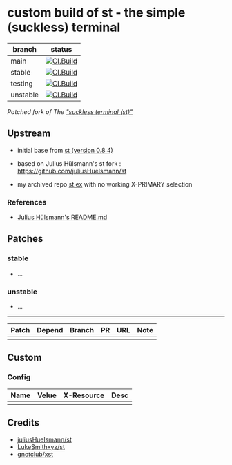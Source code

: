 # custom build of st - the simple (suckless) terminal

| branch   | status |
|----------|--------|
| main     | [![CI.Build](https://github.com/hute37/st/workflows/CI-Build/badge.svg?branch=main)](https://github.com/hute37/st/actions?query=workflow%3ACI-Build) |
| stable   | [![CI.Build](https://github.com/hute37/st/workflows/CI-Build/badge.svg?branch=stable)](https://github.com/hute37/st/actions?query=workflow%3ACI-Build) |
| testing  | [![CI.Build](https://github.com/hute37/st/workflows/CI-Build/badge.svg?branch=testing)](https://github.com/hute37/st/actions?query=workflow%3ACI-Build) |
| unstable | [![CI.Build](https://github.com/hute37/st/workflows/CI-Build/badge.svg?branch=unstable)](https://github.com/hute37/st/actions?query=workflow%3ACI-Build) |


_Patched fork of The ["suckless terminal (st)"](https://st.suckless.org/)_

## Upstream

  * initial base from [st (version 0.8.4)](https://git.suckless.org/st/refs.html)
  * based on Julius Hülsmann's st fork :  https://github.com/juliusHuelsmann/st
  
  * my archived repo [st.ex](https://github.com/hute37/st.ex) with no working X-PRIMARY selection
  
### References

  * [Julius Hülsmann's README.md](https://github.com/juliusHuelsmann/st)
  

## Patches

### stable

- ...


### unstable

- ...


---

| Patch | Depend | Branch | PR  | URL | Note |
|-------|--------|--------|-----|-----|------|
|       |        |        |     |     |      |



## Custom

### Config


| Name | Velue | X-Resource | Desc |
|------|-------|------------|------|
|      |       |            |      |



## Credits

- [juliusHuelsmann/st](https://github.com/juliusHuelsmann/st)
- [LukeSmithxyz/st](https://github.com/LukeSmithxyz/st)
- [gnotclub/xst](https://github.com/gnotclub/xst)

